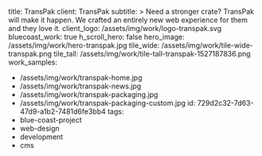 title: TransPak
client: TransPak
subtitle: >
  Need a stronger crate? TransPak will make it happen. We crafted an entirely new web experience for
  them and they love it.
client_logo: /assets/img/work/logo-transpak.svg
bluecoast_work: true
h_scroll_hero: false
hero_image: /assets/img/work/hero-transpak.jpg
tile_wide: /assets/img/work/tile-wide-transpak.png
tile_tall: /assets/img/work/tile-tall-transpak-1527187836.png
work_samples:
  - /assets/img/work/transpak-home.jpg
  - /assets/img/work/transpak-news.jpg
  - /assets/img/work/transpak-packaging.jpg
  - /assets/img/work/transpak-packaging-custom.jpg
id: 729d2c32-7d63-47d9-a1b2-7481d6fe3bb4
tags:
  - blue-coast-project
  - web-design
  - development
  - cms
